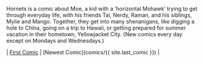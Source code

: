 Hornets is a comic about Moe, a kid with a ‘horizontal Mohawk’ trying to get through everyday life, with his friends Tai, Nerdy, Raman, and his siblings, Mylie and Mango. Together, they get into many shenanigans, like digging a hole to China, going on a trip to Hawaii, or getting prepared for summer vacation in their hometown, Yellowjacket City. (New comics every day except on Mondays and Wednesdays.)

| [First Comic](comics/1) | [Newest Comic](comics/{{ site.last_comic }}) |

